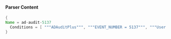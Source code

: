 #### Parser Content
```Java
{
Name = ad-audit-5137
  Conditions = [ """ADAuditPlus""", """EVENT_NUMBER = 5137""", """User Account Created""" ]
}
```